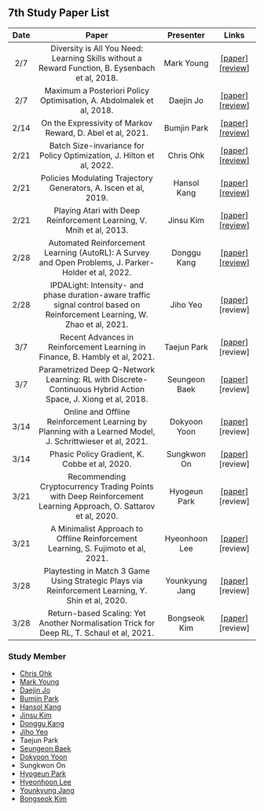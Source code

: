 ## 7th Study Paper List

Date | Paper | Presenter | Links
:---: | :---: | :---: | :---:
2/7 | Diversity is All You Need: Learning Skills without a Reward Function, B. Eysenbach et al, 2018. | Mark Young | [[paper]](https://arxiv.org/abs/1802.06070) [[review]](http://hugrypiggykim.com/2022/01/27/diayn/)
2/7 | Maximum a Posteriori Policy Optimisation, A. Abdolmalek et al, 2018. | Daejin Jo | [[paper]](https://arxiv.org/abs/1806.06920) [[review]](./220207%20-%20Maximum%20a%20Posteriori%20Policy%20Optimisation%2C%20A.%20Abdolmalek%20et%20al%2C%202018.pdf)
2/14 | On the Expressivity of Markov Reward, D. Abel et al, 2021. | Bumjin Park | [[paper]](https://deepmind.com/research/publications/2021/On-the-Expressivity-of-Markov-Reward) [[review]](./220214%20-%20On%20the%20Expressivity%20of%20Markov%20Reward%2C%20D.%20Abel%20et%20al%2C%202021.pdf)
2/21 | Batch Size-invariance for Policy Optimization, J. Hilton et al, 2022. | Chris Ohk | [[paper]](https://arxiv.org/abs/2110.00641) [[review]](./220221%20-%20Batch%20Size-invariance%20for%20Policy%20Optimization%2C%20J.%20Hilton%20et%20al%2C%202022.pdf)
2/21 | Policies Modulating Trajectory Generators, A. Iscen et al, 2019. | Hansol Kang | [[paper]](https://arxiv.org/abs/1910.02812) [[review]](./220221%20-%20Policies%20Modulating%20Trajectory%20Generators%2C%20A.%20Iscen%20et%20al%2C%202019.pdf)
2/21 | Playing Atari with Deep Reinforcement Learning, V. Mnih et al, 2013. | Jinsu Kim | [[paper]](https://arxiv.org/abs/1312.5602) [[review]](./220221%20-%20Playing%20Atari%20with%20Deep%20Reinforcement%20Learning%2C%20V.%20Mnih%20et%20al%2C%202013.pdf)
2/28 | Automated Reinforcement Learning (AutoRL): A Survey and Open Problems, J. Parker-Holder et al, 2022. | Donggu Kang | [[paper]](https://arxiv.org/abs/2201.03916) [[review]](./220228%20-%20Automated%20Reinforcement%20Learning%20(AutoRL)%2C%20A%20Survey%20and%20Open%20Problems%2C%20J.%20Parker-Holder%20et%20al%2C%202022.pdf)
2/28 | IPDALight: Intensity- and phase duration-aware traffic signal control based on Reinforcement Learning, W. Zhao et al, 2021. | Jiho Yeo | [[paper]](https://www.sciencedirect.com/science/article/abs/pii/S1383762121002587) [review]
3/7 | Recent Advances in Reinforcement Learning in Finance, B. Hambly et al, 2021. | Taejun Park | [[paper]](https://arxiv.org/abs/2112.04553) [review]
3/7 | Parametrized Deep Q-Network Learning: RL with Discrete-Continuous Hybrid Action Space, J. Xiong et al, 2018. | Seungeon Baek | [[paper]](https://arxiv.org/abs/1810.06394) [review]
3/14 | Online and Offline Reinforcement Learning by Planning with a Learned Model, J. Schrittwieser et al, 2021. | Dokyoon Yoon | [[paper]](https://openreview.net/forum?id=HKtsGW-lNbw) [review]
3/14 | Phasic Policy Gradient, K. Cobbe et al, 2020. | Sungkwon On | [[paper]](https://arxiv.org/abs/2009.04416) [review]
3/21 | Recommending Cryptocurrency Trading Points with Deep Reinforcement Learning Approach, O. Sattarov et al, 2020. | Hyogeun Park | [[paper]](https://www.mdpi.com/2076-3417/10/4/1506) [review]
3/21 | A Minimalist Approach to Offline Reinforcement Learning, S. Fujimoto et al, 2021. | Hyeonhoon Lee | [[paper]](https://arxiv.org/abs/2106.06860) [review]
3/28 | Playtesting in Match 3 Game Using Strategic Plays via Reinforcement Learning, Y. Shin et al, 2020. | Younkyung Jang | [[paper]](https://ieeexplore.ieee.org/document/9034187) [review]
3/28 | Return-based Scaling: Yet Another Normalisation Trick for Deep RL, T. Schaul et al, 2021. | Bongseok Kim | [[paper]](https://arxiv.org/abs/2105.05347) [review]

### Study Member

* [Chris Ohk](http://www.github.com/utilForever)
* [Mark Young](http://www.github.com/tylee33)
* [Daejin Jo](http://www.github.com/twidddj)
* [Bumjin Park](http://www.github.com/fxnnxc)
* [Hansol Kang](http://www.github.com/OnesoulKang)
* [Jinsu Kim](http://www.github.com/zinzinbin)
* [Donggu Kang](http://www.github.com/HERIUN)
* [Jiho Yeo](http://www.github.com/jihoyeo)
* Taejun Park
* [Seungeon Baek](http://www.github.com/SeungeonBaek)
* [Dokyoon Yoon](http://www.github.com/ERU1206)
* Sungkwon On
* [Hyogeun Park](http://www.github.com/HyogeunPark93)
* [Hyeonhoon Lee](http://www.github.com/HyeonhoonLee)
* [Younkyung Jang](http://www.github.com/InspiringPeople)
* [Bongseok Kim](http://www.github.com/a2868740)